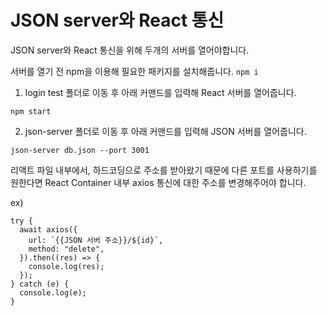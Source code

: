 # JSON server와 React 통신

JSON server와 React 통신을 위해 두개의 서버를 열어야합니다.

서버를 열기 전 npm을 이용해 필요한 패키지를 설치해줍니다.
``` npm i ```

1. login test 폴더로 이동 후 아래 커맨드를 입력해 React 서버를 열어줍니다. 
```
npm start
```

2. json-server 폴더로 이동 후 아래 커맨드를 입력해 JSON 서버를 열어줍니다.
```
json-server db.json --port 3001
```

리액트 파일 내부에서, 하드코딩으로 주소를 받아왔기 때문에
다른 포트를 사용하기를 원한다면 React Container 내부 axios 통신에 대한 주소를 변경해주어야 합니다.

ex)
```
try {
  await axios({
    url: `{{JSON 서버 주소}}/${id}`,
    method: "delete",
  }).then((res) => {
    console.log(res);
  });
} catch (e) {
  console.log(e);
}
```
